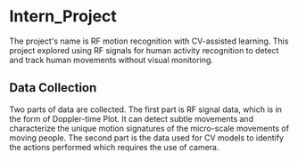 # Intern_Project
The project's name is RF motion recognition with CV-assisted learning. This project explored using RF signals for human activity recognition to detect and track human movements without visual monitoring.
## Data Collection
Two parts of data are collected. The first part is RF signal data, which is in the form of Doppler-time Plot. It can detect subtle movements and characterize the unique motion signatures of the micro-scale movements of moving people. The second part is the data used for CV models to identify the actions performed which requires the use of camera.
